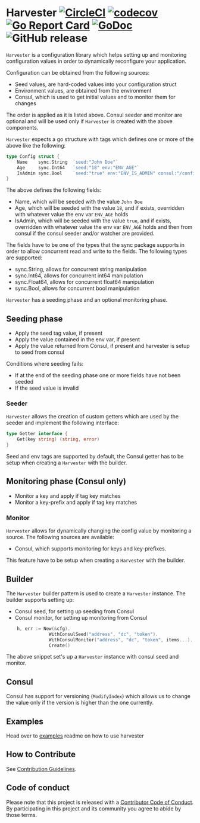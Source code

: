 # Harvester [![CircleCI](https://circleci.com/gh/beatlabs/harvester.svg?style=svg)](https://circleci.com/gh/beatlabs/harvester) [![codecov](https://codecov.io/gh/beatlabs/harvester/branch/master/graph/badge.svg)](https://codecov.io/gh/beatlabs/harvester) [![Go Report Card](https://goreportcard.com/badge/github.com/beatlabs/harvester)](https://goreportcard.com/report/github.com/beatlabs/harvester) [![GoDoc](https://godoc.org/github.com/beatlabs/harvester?status.svg)](https://godoc.org/github.com/beatlabs/harvester) ![GitHub release](https://img.shields.io/github/release/beatlabs/harvester.svg)

`Harvester` is a configuration library which helps setting up and monitoring configuration values in order to dynamically
reconfigure your application.

Configuration can be obtained from the following sources:

- Seed values, are hard-coded values into your configuration struct
- Environment values, are obtained from the environment
- Consul, which is used to get initial values and to monitor them for changes

The order is applied as it is listed above. Consul seeder and monitor are optional and will be used only if `Harvester` is created with the above components.

`Harvester` expects a go structure with tags which defines one or more of the above like the following:

```go
type Config struct {
    Name    sync.String  `seed:"John Doe"`
    Age     sync.Int64   `seed:"18" env:"ENV_AGE"`
    IsAdmin sync.Bool    `seed:"true" env:"ENV_IS_ADMIN" consul:"/config/is-admin"`
}
```

The above defines the following fields:

- Name, which will be seeded with the value `John Doe`
- Age, which will be seeded with the value `18`, and if exists, overridden with whatever value the env var `ENV_AGE` holds
- IsAdmin, which will be seeded with the value `true`, and if exists, overridden with whatever value the env var `ENV_AGE` holds and then from consul if the consul seeder and/or watcher are provided.

The fields have to be one of the types that the sync package supports in order to allow concurrent read and write to the fields. The following types are supported:

- sync.String, allows for concurrent string manipulation
- sync.Int64, allows for concurrent int64 manipulation
- sync.Float64, allows for concurrent float64 manipulation
- sync.Bool, allows for concurrent bool manipulation

`Harvester` has a seeding phase and an optional monitoring phase.

## Seeding phase
  
- Apply the seed tag value, if present
- Apply the value contained in the env var, if present
- Apply the value returned from Consul, if present and harvester is setup to seed from consul

Conditions where seeding fails:

- If at the end of the seeding phase one or more fields have not been seeded
- If the seed value is invalid

### Seeder

`Harvester` allows the creation of custom getters which are used by the seeder and implement the following interface:

```go
type Getter interface {
    Get(key string) (string, error)
}
```

Seed and env tags are supported by default, the Consul getter has to be setup when creating a `Harvester` with the builder.

## Monitoring phase (Consul only)
  
- Monitor a key and apply if tag key matches
- Monitor a key-prefix and apply if tag key matches

### Monitor

`Harvester` allows for dynamically changing the config value by monitoring a source. The following sources are available:

- Consul, which supports monitoring for keys and key-prefixes.

This feature have to be setup when creating a `Harvester` with the builder.

## Builder

The `Harvester` builder pattern is used to create a `Harvester` instance. The builder supports setting up:

- Consul seed, for setting up seeding from Consul
- Consul monitor, for setting up monitoring from Consul

```go
    h, err := New(&cfg).
                WithConsulSeed("address", "dc", "token").
                WithConsulMonitor("address", "dc", "token", items...).
                Create()
```

The above snippet set's up a `Harvester` instance with consul seed and monitor.

## Consul

Consul has support for versioning (`ModifyIndex`) which allows us to change the value only if the version is higher than the one currently.

## Examples

Head over to [examples](examples) readme on how to use harvester

## How to Contribute

See [Contribution Guidelines](CONTRIBUTE.md).

## Code of conduct

Please note that this project is released with a [Contributor Code of Conduct](https://www.contributor-covenant.org/adopters). By participating in this project and its community you agree to abide by those terms.
